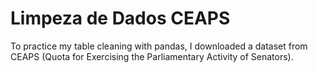 # Limpeza de Dados CEAPS
 To practice my table cleaning with pandas, I downloaded a dataset from CEAPS (Quota for Exercising the Parliamentary Activity of Senators).
